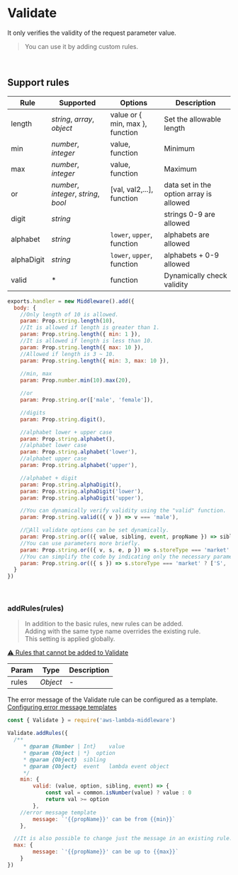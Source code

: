 # Validate
It only verifies the validity of the request parameter value.
> You can use it by adding custom rules.   

&nbsp;

## Support rules

| Rule | Supported | Options | Description |
| --- | --- | --- | --- |
| length | *string*, *array*, *object* | value or { min, max }, function | Set the allowable length |
| min | *number*, *integer* | value, function | Minimum |
| max | *number*, *integer* | value, function | Maximum |
| or | *number*, *integer*, *string*, *bool* | [val, val2,...], function | data set in the option array is allowed |
| digit | *string* |  | strings 0-9 are allowed |
| alphabet | *string* | `lower`, `upper`, function | alphabets are allowed |
| alphaDigit | *string* | `lower`, `upper`, function | alphabets + 0-9 allowed |
| valid | * | function | Dynamically check validity |


```js
exports.handler = new Middleware().add({
  body: {
    //Only length of 10 is allowed.
    param: Prop.string.length(10),
    //It is allowed if length is greater than 1.
    param: Prop.string.length({ min: 1 }),
    //It is allowed if length is less than 10.
    param: Prop.string.length({ max: 10 }),
    //Allowed if length is 3 ~ 10.
    param: Prop.string.length({ min: 3, max: 10 }),
    
    //min, max
    param: Prop.number.min(10).max(20),

    //or
    param: Prop.string.or(['male', 'female']),

    //digits
    param: Prop.string.digit(),

    //alphabet lower + upper case
    param: Prop.string.alphabet(),
    //alphabet lower case
    param: Prop.string.alphabet('lower'),
    //alphabet upper case
    param: Prop.string.alphabet('upper'),

    //alphabet + digit
    param: Prop.string.alphaDigit(),
    param: Prop.string.alphaDigit('lower'),
    param: Prop.string.alphaDigit('upper'),

    //You can dynamically verify validity using the "valid" function.
    param: Prop.string.valid(({ v }) => v === 'male'),

    //🚀All validate options can be set dynamically.
    param: Prop.string.or(({ value, sibling, event, propName }) => sibling.storeType === 'market' ? ['S', 'L'] : ['S', 'M', 'L']),
    //You can use parameters more briefly.
    param: Prop.string.or(({ v, s, e, p }) => s.storeType === 'market' ? ['S', 'L'] : ['S', 'M', 'L']),
    //You can simplify the code by indicating only the necessary parameters.
    param: Prop.string.or(({ s }) => s.storeType === 'market' ? ['S', 'L'] : ['S', 'M', 'L'])
  }
})
```

&nbsp;

### addRules(rules)
> In addition to the basic rules, new rules can be added.   
> Adding with the same type name overrides the existing rule.   
> This setting is applied globally.   

[⚠️ Rules that cannot be added to Validate](RESERVED_PROPS.md)

| Param | Type | Description |
| --- | --- | --- |
| rules | *Object* | - |

The error message of the Validate rule can be configured as a template.   
[Configuring error message templates](MESSAGE.md)


```js
const { Validate } = require('aws-lambda-middleware')

Validate.addRules({
  /**
	 * @param {Number | Int} 	value 
	 * @param {Object | *} 	option 
	 * @param {Object} 	sibling 
	 * @param {Object} 	event   lambda event object 
	 */
	min: {
		valid: (value, option, sibling, event) => {
			const val = common.isNumber(value) ? value : 0
			return val >= option
		},
    //error message template
		message: `'{{propName}}' can be from {{min}}`
	},

  //It is also possible to change just the message in an existing rule.
  max: {
		message: `'{{propName}}' can be up to {{max}}`
	}
})
```